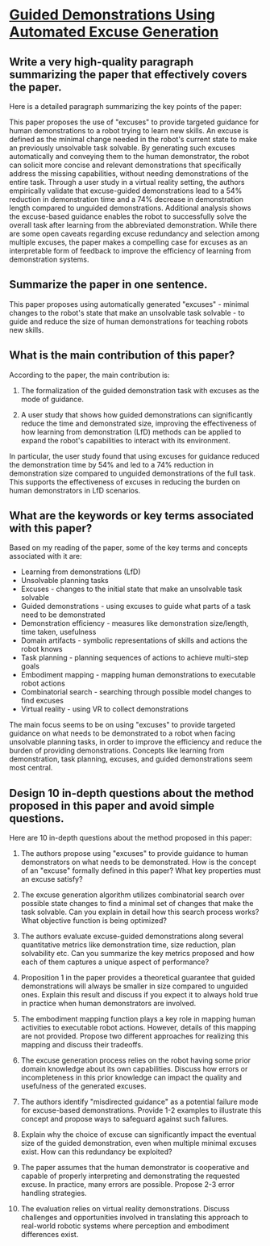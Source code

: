 # [Guided Demonstrations Using Automated Excuse Generation](https://arxiv.org/abs/2311.18355)

## Write a very high-quality paragraph summarizing the paper that effectively covers the paper.

 Here is a detailed paragraph summarizing the key points of the paper:

This paper proposes the use of "excuses" to provide targeted guidance for human demonstrations to a robot trying to learn new skills. An excuse is defined as the minimal change needed in the robot's current state to make an previously unsolvable task solvable. By generating such excuses automatically and conveying them to the human demonstrator, the robot can solicit more concise and relevant demonstrations that specifically address the missing capabilities, without needing demonstrations of the entire task. Through a user study in a virtual reality setting, the authors empirically validate that excuse-guided demonstrations lead to a 54% reduction in demonstration time and a 74% decrease in demonstration length compared to unguided demonstrations. Additional analysis shows the excuse-based guidance enables the robot to successfully solve the overall task after learning from the abbreviated demonstration. While there are some open caveats regarding excuse redundancy and selection among multiple excuses, the paper makes a compelling case for excuses as an interpretable form of feedback to improve the efficiency of learning from demonstration systems.


## Summarize the paper in one sentence.

 This paper proposes using automatically generated "excuses" - minimal changes to the robot's state that make an unsolvable task solvable - to guide and reduce the size of human demonstrations for teaching robots new skills.


## What is the main contribution of this paper?

 According to the paper, the main contribution is:

1) The formalization of the guided demonstration task with excuses as the mode of guidance.

2) A user study that shows how guided demonstrations can significantly reduce the time and demonstrated size, improving the effectiveness of how learning from demonstration (LfD) methods can be applied to expand the robot's capabilities to interact with its environment.

In particular, the user study found that using excuses for guidance reduced the demonstration time by 54% and led to a 74% reduction in demonstration size compared to unguided demonstrations of the full task. This supports the effectiveness of excuses in reducing the burden on human demonstrators in LfD scenarios.


## What are the keywords or key terms associated with this paper?

 Based on my reading of the paper, some of the key terms and concepts associated with it are:

- Learning from demonstrations (LfD)
- Unsolvable planning tasks
- Excuses - changes to the initial state that make an unsolvable task solvable
- Guided demonstrations - using excuses to guide what parts of a task need to be demonstrated
- Demonstration efficiency - measures like demonstration size/length, time taken, usefulness
- Domain artifacts - symbolic representations of skills and actions the robot knows
- Task planning - planning sequences of actions to achieve multi-step goals
- Embodiment mapping - mapping human demonstrations to executable robot actions
- Combinatorial search - searching through possible model changes to find excuses
- Virtual reality - using VR to collect demonstrations

The main focus seems to be on using "excuses" to provide targeted guidance on what needs to be demonstrated to a robot when facing unsolvable planning tasks, in order to improve the efficiency and reduce the burden of providing demonstrations. Concepts like learning from demonstration, task planning, excuses, and guided demonstrations seem most central.


## Design 10 in-depth questions about the method proposed in this paper and avoid simple questions.

 Here are 10 in-depth questions about the method proposed in this paper:

1. The authors propose using "excuses" to provide guidance to human demonstrators on what needs to be demonstrated. How is the concept of an "excuse" formally defined in this paper? What key properties must an excuse satisfy?

2. The excuse generation algorithm utilizes combinatorial search over possible state changes to find a minimal set of changes that make the task solvable. Can you explain in detail how this search process works? What objective function is being optimized?  

3. The authors evaluate excuse-guided demonstrations along several quantitative metrics like demonstration time, size reduction, plan solvability etc. Can you summarize the key metrics proposed and how each of them captures a unique aspect of performance?

4. Proposition 1 in the paper provides a theoretical guarantee that guided demonstrations will always be smaller in size compared to unguided ones. Explain this result and discuss if you expect it to always hold true in practice when human demonstrators are involved.

5. The embodiment mapping function plays a key role in mapping human activities to executable robot actions. However, details of this mapping are not provided. Propose two different approaches for realizing this mapping and discuss their tradeoffs.  

6. The excuse generation process relies on the robot having some prior domain knowledge about its own capabilities. Discuss how errors or incompleteness in this prior knowledge can impact the quality and usefulness of the generated excuses.

7. The authors identify "misdirected guidance" as a potential failure mode for excuse-based demonstrations. Provide 1-2 examples to illustrate this concept and propose ways to safeguard against such failures.

8. Explain why the choice of excuse can significantly impact the eventual size of the guided demonstration, even when multiple minimal excuses exist. How can this redundancy be exploited?

9. The paper assumes that the human demonstrator is cooperative and capable of properly interpreting and demonstrating the requested excuse. In practice, many errors are possible. Propose 2-3 error handling strategies.

10. The evaluation relies on virtual reality demonstrations. Discuss challenges and opportunities involved in translating this approach to real-world robotic systems where perception and embodiment differences exist.
